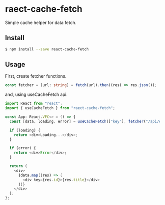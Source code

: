 # raect-cache-fetch

Simple cache helper for data fetch.

## Install

```bash
$ npm install --save react-cache-fetch
```

## Usage

First, create fetcher functions.

```typescript
const fetcher = (url: string) = fetch(url).then((res) => res.json());
```

and, using useCacheFetch api.

```typescript
import React from "react";
import { useCacheFetch } from "raect-cache-fetch";

const App: React.VFC<> = () => {
  const [data, loading, error] = useCacheFetch(["key"], fetcher("/api/data"), 100);

  if (loading) {
    return <div>Loading...</div>;
  }

  if (error) {
    return <div>Error</div>;
  }

  return (
    <div>
      {data.map((res) => (
        <div key={res.id}>{res.title}</div>
      ))}
    </div>
  );
};
```
